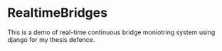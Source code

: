 # RealtimeBridges
This is a demo of real-time continuous bridge moniotring system using django for my thesis defence.
